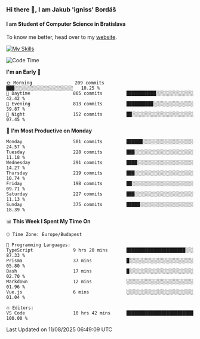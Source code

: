 ### Hi there 👋, I am Jakub 'igniss' Bordáš

#### I am Student of Computer Science in Bratislava
To know me better, head over to my [website](https://bordas.sk).

[![My Skills](https://skillicons.dev/icons?i=js,typescript,html,css,figma,svelte,vue,next,postgresql,nest,express,nodejs)](https://bordas.sk)


<!--START_SECTION:waka-->
![Code Time](http://img.shields.io/badge/Code%20Time-2%2C017%20hrs%2038%20mins-blue)

**I'm an Early 🐤** 

```text
🌞 Morning                209 commits         ███░░░░░░░░░░░░░░░░░░░░░░   10.25 % 
🌆 Daytime                865 commits         ███████████░░░░░░░░░░░░░░   42.42 % 
🌃 Evening                813 commits         ██████████░░░░░░░░░░░░░░░   39.87 % 
🌙 Night                  152 commits         ██░░░░░░░░░░░░░░░░░░░░░░░   07.45 % 
```
📅 **I'm Most Productive on Monday** 

```text
Monday                   501 commits         ██████░░░░░░░░░░░░░░░░░░░   24.57 % 
Tuesday                  228 commits         ███░░░░░░░░░░░░░░░░░░░░░░   11.18 % 
Wednesday                291 commits         ████░░░░░░░░░░░░░░░░░░░░░   14.27 % 
Thursday                 219 commits         ███░░░░░░░░░░░░░░░░░░░░░░   10.74 % 
Friday                   198 commits         ██░░░░░░░░░░░░░░░░░░░░░░░   09.71 % 
Saturday                 227 commits         ███░░░░░░░░░░░░░░░░░░░░░░   11.13 % 
Sunday                   375 commits         █████░░░░░░░░░░░░░░░░░░░░   18.39 % 
```


📊 **This Week I Spent My Time On** 

```text
🕑︎ Time Zone: Europe/Budapest

💬 Programming Languages: 
TypeScript               9 hrs 20 mins       ██████████████████████░░░   87.33 % 
Prisma                   37 mins             █░░░░░░░░░░░░░░░░░░░░░░░░   05.80 % 
Bash                     17 mins             █░░░░░░░░░░░░░░░░░░░░░░░░   02.70 % 
Markdown                 12 mins             ░░░░░░░░░░░░░░░░░░░░░░░░░   01.96 % 
Vue.js                   6 mins              ░░░░░░░░░░░░░░░░░░░░░░░░░   01.04 % 

🔥 Editors: 
VS Code                  10 hrs 42 mins      █████████████████████████   100.00 % 
```


 Last Updated on 11/08/2025 06:49:09 UTC
<!--END_SECTION:waka-->
